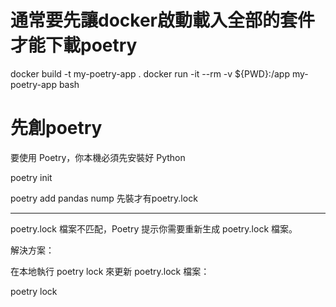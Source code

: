 # 通常要先讓docker啟動載入全部的套件才能下載poetry

docker build -t my-poetry-app .
docker run -it --rm -v ${PWD}:/app my-poetry-app bash

# 先創poetry

要使用 Poetry，你本機必須先安裝好 Python

poetry init

poetry add pandas nump 先裝才有poetry.lock

----------------------------------------------------------------------------------------------

poetry.lock 檔案不匹配，Poetry 提示你需要重新生成 poetry.lock 檔案。

解決方案：

在本地執行 poetry lock 來更新 poetry.lock 檔案：

poetry lock
